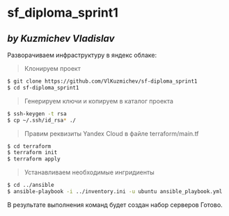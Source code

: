 ﻿# sf_diploma_sprint1
## _by Kuzmichev Vladislav_

Разворачиваем инфраструктуру в яндекс облаке:

> Клонируем проект

```sh
$ git clone https://github.com/VlKuzmichev/sf-diploma_sprint1
$ cd sf-diploma_sprint1
```

> Генерируем ключи и копируем в каталог проекта

```sh
$ ssh-keygen -t rsa
$ cp ~/.ssh/id_rsa* ./
```

> Правим реквизиты Yandex Cloud в файле terraform/main.tf 

```sh
$ cd terraform 
$ terraform init 
$ terraform apply
```

> Устанавливаем необходимые ингридиенты

```sh
$ cd ../ansible 
$ ansible-playbook -i ../inventory.ini -u ubuntu ansible_playbook.yml
```

В результате выполнения команд будет создан набор серверов
Готово.

